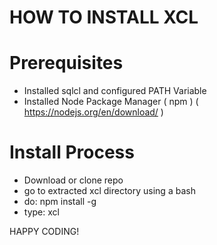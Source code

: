 HOW TO INSTALL XCL
===================


# Prerequisites

- Installed sqlcl and configured PATH Variable
- Installed Node Package Manager ( npm ) ( https://nodejs.org/en/download/ )


# Install Process

- Download or clone repo
- go to extracted xcl directory using a bash
- do: npm install -g
- type: xcl

HAPPY CODING!